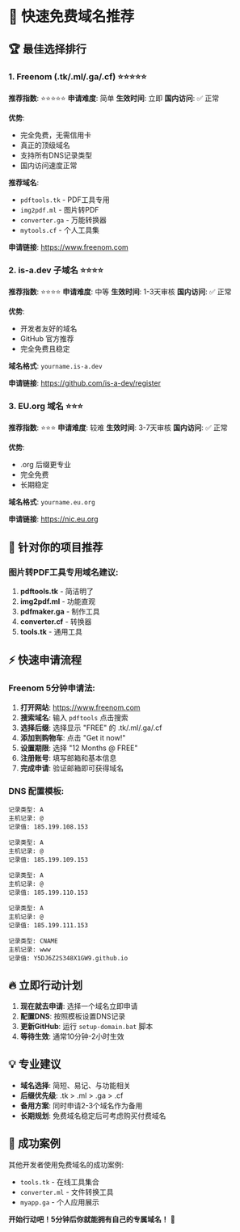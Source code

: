 # 🚀 快速免费域名推荐

## 🏆 最佳选择排行

### 1. Freenom (.tk/.ml/.ga/.cf) ⭐⭐⭐⭐⭐
**推荐指数**: ⭐⭐⭐⭐⭐
**申请难度**: 简单
**生效时间**: 立即
**国内访问**: ✅ 正常

**优势**:
- 完全免费，无需信用卡
- 真正的顶级域名
- 支持所有DNS记录类型
- 国内访问速度正常

**推荐域名**:
- `pdftools.tk` - PDF工具专用
- `img2pdf.ml` - 图片转PDF
- `converter.ga` - 万能转换器
- `mytools.cf` - 个人工具集

**申请链接**: https://www.freenom.com

### 2. is-a.dev 子域名 ⭐⭐⭐⭐
**推荐指数**: ⭐⭐⭐⭐
**申请难度**: 中等
**生效时间**: 1-3天审核
**国内访问**: ✅ 正常

**优势**:
- 开发者友好的域名
- GitHub 官方推荐
- 完全免费且稳定

**域名格式**: `yourname.is-a.dev`

**申请链接**: https://github.com/is-a-dev/register

### 3. EU.org 域名 ⭐⭐⭐
**推荐指数**: ⭐⭐⭐
**申请难度**: 较难
**生效时间**: 3-7天审核
**国内访问**: ✅ 正常

**优势**:
- .org 后缀更专业
- 完全免费
- 长期稳定

**域名格式**: `yourname.eu.org`

**申请链接**: https://nic.eu.org

## 🎯 针对你的项目推荐

### 图片转PDF工具专用域名建议:

1. **pdftools.tk** - 简洁明了
2. **img2pdf.ml** - 功能直观  
3. **pdfmaker.ga** - 制作工具
4. **converter.cf** - 转换器
5. **tools.tk** - 通用工具

## ⚡ 快速申请流程

### Freenom 5分钟申请法:

1. **打开网站**: https://www.freenom.com
2. **搜索域名**: 输入 `pdftools` 点击搜索
3. **选择后缀**: 选择显示 "FREE" 的 .tk/.ml/.ga/.cf
4. **添加到购物车**: 点击 "Get it now!"
5. **设置期限**: 选择 "12 Months @ FREE"
6. **注册账号**: 填写邮箱和基本信息
7. **完成申请**: 验证邮箱即可获得域名

### DNS 配置模板:

```
记录类型: A
主机记录: @
记录值: 185.199.108.153

记录类型: A  
主机记录: @
记录值: 185.199.109.153

记录类型: A
主机记录: @  
记录值: 185.199.110.153

记录类型: A
主机记录: @
记录值: 185.199.111.153

记录类型: CNAME
主机记录: www
记录值: Y5DJ6Z2S348X1GW9.github.io
```

## 🔥 立即行动计划

1. **现在就去申请**: 选择一个域名立即申请
2. **配置DNS**: 按照模板设置DNS记录
3. **更新GitHub**: 运行 `setup-domain.bat` 脚本
4. **等待生效**: 通常10分钟-2小时生效

## 💡 专业建议

- **域名选择**: 简短、易记、与功能相关
- **后缀优先级**: .tk > .ml > .ga > .cf
- **备用方案**: 同时申请2-3个域名作为备用
- **长期规划**: 免费域名稳定后可考虑购买付费域名

## 🎉 成功案例

其他开发者使用免费域名的成功案例:
- `tools.tk` - 在线工具集合
- `converter.ml` - 文件转换工具
- `myapp.ga` - 个人应用展示

**开始行动吧！5分钟后你就能拥有自己的专属域名！** 🚀